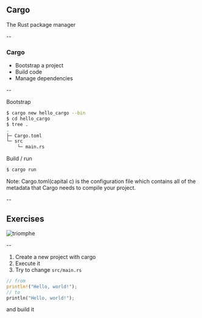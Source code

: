 ## Cargo

The Rust package manager <!-- .element: class="beige" -->

--

### Cargo

* Bootstrap a project
* Build code
* Manage dependencies

--


Bootstrap

```bash
$ cargo new hello_cargo --bin
$ cd hello_cargo
$ tree .
.
├─ Cargo.toml
└─ src
    └─ main.rs
```

Build / run

```bash
$ cargo run
```

Note:
Cargo.toml(capital c) is the configuration file which contains all of the metadata that Cargo needs to compile your project.

--

## Exercises

![triomphe](../../images/triomphe.png) <!-- .element: class="borderless medium" -->

--

1. Create a new project with cargo
2. Execute it
3. Try to change ```src/main.rs``` 

```rust
// from
println!("Hello, world!");
// to 
println("Hello, world!");
```

and build it   

